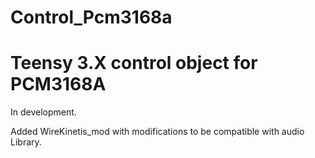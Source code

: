 # Control_Pcm3168a
Teensy 3.X control object for PCM3168A
=======
In development. 

Added WireKinetis_mod with modifications to be compatible with audio Library.  
